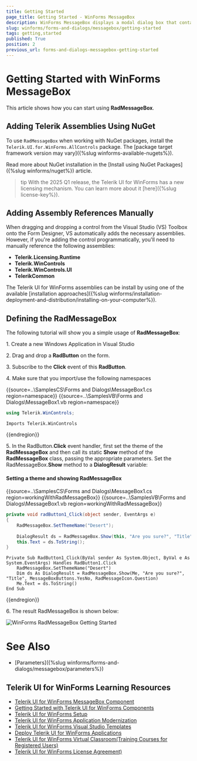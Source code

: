 ```yaml
---
title: Getting Started
page_title: Getting Started - WinForms MessageBox
description: WinForms MessageBox displays a modal dialog box that contains a system icon, a set of buttons, and a brief application-specific message, such as status or error information.
slug: winforms/forms-and-dialogs/messagebox/getting-started
tags: getting,started
published: True
position: 2
previous_url: forms-and-dialogs-messagebox-getting-started
---
```


# Getting Started with WinForms MessageBox

This article shows how you can start using **RadMessageBox**.

## Adding Telerik Assemblies Using NuGet

To use `RadMessageBox` when working with NuGet packages, install the `Telerik.UI.for.WinForms.AllControls` package. The [package target framework version may vary]({%slug winforms-available-nugets%}).

Read more about NuGet installation in the [Install using NuGet Packages]({%slug winforms/nuget%}) article.

>tip With the 2025 Q1 release, the Telerik UI for WinForms has a new licensing mechanism. You can learn more about it [here]({%slug license-key%}).

## Adding Assembly References Manually

When dragging and dropping a control from the Visual Studio (VS) Toolbox onto the Form Designer, VS automatically adds the necessary assemblies. However, if you're adding the control programmatically, you'll need to manually reference the following assemblies:

* __Telerik.Licensing.Runtime__
* __Telerik.WinControls__
* __Telerik.WinControls.UI__
* __TelerikCommon__

The Telerik UI for WinForms assemblies can be install by using one of the available [installation approaches]({%slug winforms/installation-deployment-and-distribution/installing-on-your-computer%}). 

## Defining the RadMessageBox

The following tutorial will show you a simple usage of __RadMessageBox__:

1\. Create a new Windows Application in Visual Studio

2\. Drag and drop a __RadButton__ on the form.

3\. Subscribe to the __Click__ event of this __RadButton__.

4\. Make sure that you import/use the following namespaces 

{{source=..\SamplesCS\Forms and Dialogs\MessageBox1.cs region=namespace}} 
{{source=..\SamplesVB\Forms and Dialogs\MessageBox1.vb region=namespace}} 

````C#
using Telerik.WinControls;

````
````VB.NET
Imports Telerik.WinControls

````

{{endregion}} 
 

5\. In the RadButton.__Click__ event handler, first set the theme of the __RadMessageBox__ and then call its static __Show__ method of the __RadMessageBox__ class, passing the appropriate parameters. Set the RadMessageBox.__Show__ method to a __DialogResult__ variable: 

#### Setting a theme and showing RadMessageBox 

{{source=..\SamplesCS\Forms and Dialogs\MessageBox1.cs region=workingWithRadMessageBox}} 
{{source=..\SamplesVB\Forms and Dialogs\MessageBox1.vb region=workingWithRadMessageBox}} 

````C#
private void radButton1_Click(object sender, EventArgs e)
{
    RadMessageBox.SetThemeName("Desert");
    
    DialogResult ds = RadMessageBox.Show(this, "Are you sure?", "Title", MessageBoxButtons.YesNo, RadMessageIcon.Question);
    this.Text = ds.ToString();
}

````
````VB.NET
Private Sub RadButton1_Click(ByVal sender As System.Object, ByVal e As System.EventArgs) Handles RadButton1.Click
    RadMessageBox.SetThemeName("Desert")
    Dim ds As DialogResult = RadMessageBox.Show(Me, "Are you sure?", "Title", MessageBoxButtons.YesNo, RadMessageIcon.Question)
    Me.Text = ds.ToString()
End Sub

````

{{endregion}} 

6\. The result RadMessageBox is shown below:
    
![WinForms RadMessageBox Getting Started](images/forms-and-dialogs-messagebox-getting-started001.png)

# See Also

* [Parameters]({%slug winforms/forms-and-dialogs/messagebox/parameters%})



## Telerik UI for WinForms Learning Resources
* [Telerik UI for WinForms MessageBox Component](https://www.telerik.com/products/winforms/messagebox.aspx)
* [Getting Started with Telerik UI for WinForms Components](https://docs.telerik.com/devtools/winforms/getting-started/first-steps)
* [Telerik UI for WinForms Setup](https://docs.telerik.com/devtools/winforms/installation-and-upgrades/installing-on-your-computer)
* [Telerik UI for WinForms Application Modernization](https://docs.telerik.com/devtools/winforms/winforms-converter/overview)
* [Telerik UI for WinForms Visual Studio Templates](https://docs.telerik.com/devtools/winforms/visual-studio-integration/visual-studio-templates)
* [Deploy Telerik UI for WinForms Applications](https://docs.telerik.com/devtools/winforms/deployment-and-distribution/application-deployment)
* [Telerik UI for WinForms Virtual Classroom(Training Courses for Registered Users)](https://learn.telerik.com/learn/course/external/view/elearning/17/telerik-ui-for-winforms)
* [Telerik UI for WinForms License Agreement)](https://www.telerik.com/purchase/license-agreement/winforms-dlw-s)


